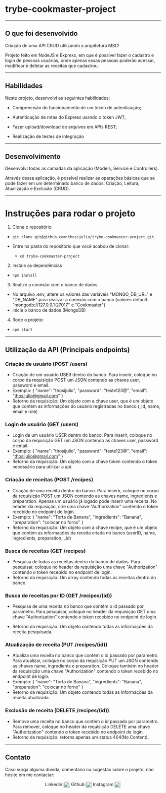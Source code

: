 # trybe-cookmaster-project

---

## O que foi desenvolvido

Criação de uma API CRUD utilizando a arquitetura MSC!

Projeto feito em NodeJS e Exprexx, em que é possível fazer o cadastro e login de pessoas usuárias, onde apenas essas pessoas poderão acessar, modificar e deletar as receitas que cadastrou.

---

## Habilidades

Neste projeto, desenvolvi as seguintes habilidades:

- Compreensão do funcionamento de um token de autenticação;

- Autenticação de rotas do Express usando o token JWT;

- Fazer upload/download de arquivos em APIs REST;

- Realização de testes de integração 

---

## Desenvolvimento

Desenvolvi todas as camadas da aplicação (Models, Service e Controllers).

Através dessa aplicação, é possível realizar as operações básicas que se pode fazer em um determinado banco de dados: Criação, Leitura, Atualização e Exclusão (CRUD).

---

# Instruções para rodar o projeto

1. Clone o repositório

- `git clone git@github.com:thosijulio/trybe-cookmaster-project.git`.

- Entre na pasta do repositório que você acabou de clonar:
  - `cd trybe-cookmaster-project`

2. Instale as dependências

- `npm install`

3. Realize a conexão com o banco de dados

- No arquivo .env, altere os valores das variáveis "MONGO_DB_URL" e "DB_NAME" para realizar a conexão com o banco (valores default: "mongodb://127.0.0.1:27017" e "Cookmaster")
- inicie o banco de dados (MongoDB)

4. Rode o projeto:

- `npm start`

---

## Utilização da API (Principais endpoints)

### Criação de usuário (POST /users)

- Criação de um usuário USER dentro do banco. Para inserir, coloque no corpo da requisição POST um JSON contendo as chaves user, password e email.
- Exemplo: {
    "name": "thosijulio",
    "password": "teste123@",
    "email": "thosijulio@gmail.com"
}
- Retorno da requisição: Um objeto com a chave user, que é um objeto que contém as informações do usuário registradas no banco (_id, name, email e role)

### Login de usuário (GET /users)

- Login de um usuário USER dentro do banco. Para inserir, coloque no corpo da requisição GET um JSON contendo as chaves user, password e email.
- Exemplo: {
    "name": "thosijulio",
    "password": "teste123@",
    "email": "thosijulio@gmail.com"
}
- Retorno da requisição: Um objeto com a chave token contendo o token necessário para utilizar a api.

### Criação de receitas (POST /recipes)

- Criação de uma receita dentro do banco. Para inserir, coloque no corpo da requisição POST um JSON contendo as chaves name, ingredients e preparation. Apenas um usuário já logado pode inserir uma receita. No header da requisição, crie uma chave "Authorization" contendo o token recebido no endpoint de login.
- Exemplo: {
    "name": "Torta de Banana",
    "ingredients": "Banana",
    "preparation": "colocar no forno"
}
- Retorno da requisição: Um objeto com a chave recipe, que é um objeto que contém as informações da receita criada no banco (userID, name, ingredients, preparation, _id)

### Busca de receitas (GET /recipes)

- Pesquisa de todas as receitas dentro do banco de dados. Para pesquisar, coloque no header da requisição uma chave "Authorization" contendo o token recebido no endpoint de login.
- Retorno da requisição: Um array contendo todas as receitas dentro do banco.

### Busca de receitas por ID (GET /recipes/(id))

- Pesquisa de uma receita no banco que contém o id passado por parametro. Para pesquisar, coloque no header da requisição GET uma chave "Authorization" contendo o token recebido no endpoint de login.

- Retorno da requisição: Um objeto contendo todas as informações da receita pesquisada.

### Atualização de receita (PUT /recipes/(id))

- Atualiza uma receita no banco que contém o id passado por parametro. Para atualizar, coloque no corpo da requisição PUT um JSON contendo as chaves name, ingredients e preparation. Coloque também no header da requisição uma chave "Authorization" contendo o token recebido no endpoint de login.
- Exemplo: {
    "name": "Torta de Banana",
    "ingredients": "Banana",
    "preparation": "colocar no forno"
}
- Retorno da requisição: Um objeto contendo todas as informações da receita atualizada.

### Exclusão de receita (DELETE /recipes/(id))

- Remove uma receita no banco que contém o id passado por parametro. Para remover, coloque no header da requisição DELETE uma chave "Authorization" contendo o token recebido no endpoint de login.
- Retorno da requisição: retorna apenas um status 404(No Content).

---

## Contato
Caso surga alguma dúvida, comentário ou sugestão sobre o projeto, não hesite em me contactar:
<p align=center>
Linkedin:<a href="https://www.linkedin.com/in/thosijulio/" target="blank"><img align="center" src="https://cdn.jsdelivr.net/npm/simple-icons@3.0.1/icons/linkedin.svg" alt="thosijulio" height="20" width="20" /></a>
Github:<a href="https://www.github.com/thosijulio/" target="blank"><img align="center" src="https://cdn.jsdelivr.net/npm/simple-icons@3.0.1/icons/github.svg" alt="thosijulio" height="20" width="20" /></a>
Instagram:<a href="https://www.instagram.com/thosijulio" target="blank"><img align="center" src="https://cdn.jsdelivr.net/npm/simple-icons@3.0.1/icons/instagram.svg" alt="thosijulio" height="20" width="20" /></a>
</p>
